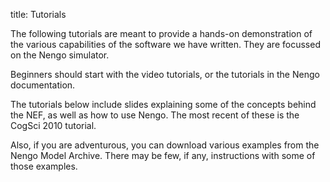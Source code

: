 title: Tutorials

The following tutorials are meant to provide a hands-on demonstration of the various capabilities of the software we have written. They are focussed on the Nengo simulator.

Beginners should start with the video tutorials, or the tutorials in the Nengo documentation.

The tutorials below include slides explaining some of the concepts behind the NEF, as well as how to use Nengo. The most recent of these is the CogSci 2010 tutorial.

Also, if you are adventurous, you can download various examples from the Nengo Model Archive. There may be few, if any, instructions with some of those examples.


